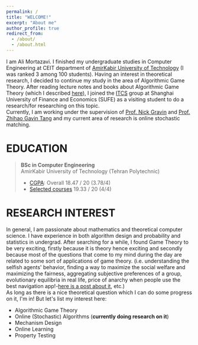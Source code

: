 ```yaml
---
permalink: /
title: "WELCOME!"
excerpt: "About me"
author_profile: true
redirect_from: 
  - /about/
  - /about.html
---
```

I am Ali Mortazavi. I finished my undergraduate studies in Computer Engineering at CEIT department of [AmirKabir University of Technology](https://alimorty.github.io//posts/2019-08-03-About-Amirkabir-University-of-Technology/) (I was ranked 3 among 100 students). Having an interest in theoretical research, I decided to continue my study in the area of Algorithmic Game Theory. After reading lecture notes and books about Algorithmic Game Theory (which I described [here](https://alimorty.github.io//cv/)), I joined the [ITCS](http://itcs.shufe.edu.cn/people/) group at Shanghai University of Finance and Economics (SUFE) as a visiting student to do a research/for researching on this topic.<br>
Currently, I am working under the supervision of [Prof. Nick Gravin](http://itcs.shufe.edu.cn/~gravin/) and [Prof. Zhihao Gavin Tang](http://itcs.shufe.edu.cn/~zhtang/) and my current area of research is online stochastic matching.<br>



 



EDUCATION
======
> **BSc in Computer Engineering** <br>
> AmirKabir University of Technology (Tehran Polytechnic)
> * [CGPA](https://github.com/AliMorty/AliMorty.github.io/raw/master/files/Transcript_Ali_Mortazavi.pdf):   Overall         18.47 / 20 (3.78/4)
> * [Selected courses](https://alimorty.github.io//education/)   19.33 / 20 (4/4) <br>
                                                                  
RESEARCH INTEREST
======
In general, I am passionate about mathematics and theoretical computer science. I have experience in both algorithm design and probability and statistics in undergrad. After searching for a while, I found Game Theory to be very exciting, firstly because it is theory hence exciting and secondly because most of the questions that come to my mind during the day are related to some sort of applications of game theory. 
(i.e. understanding the selfish agents' behavior, finding a way to maximize the social welfare and maximizing the fairness, aggregating subjective preferences of a group, evolutionary equilibria in real life, price of anarchy when people use the best navigation app!-[here is a post about it](https://alimorty.github.io//posts/2019-08-12-Baraess-Paradox-and-Smartphone-Navigator-Applications/), etc.) <br>
As long as there is a nice theoretical question which I can do some progress on it, I'm in! But let's list my interest here:<br>
* Algorithmic Game Theory
* Online (Stochastic) Algorithms (**currently doing research on it**)
* Mechanism Design
* Online Learning
* Property Testing







  





